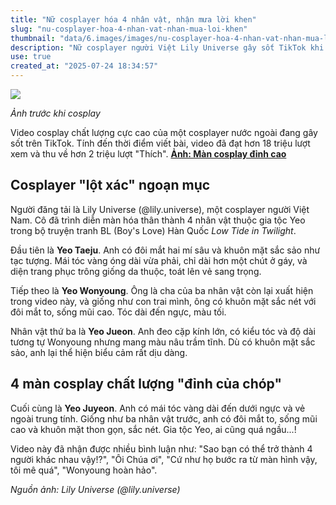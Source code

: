 ```yaml
---
title: "Nữ cosplayer hóa 4 nhân vật, nhận mưa lời khen"
slug: "nu-cosplayer-hoa-4-nhan-vat-nhan-mua-loi-khen"
thumbnail: "data/6.images/images/nu-cosplayer-hoa-4-nhan-vat-nhan-mua-loi-khen.webp"
description: "Nữ cosplayer người Việt Lily Universe gây sốt TikTok khi hóa thân xuất sắc thành 4 nhân vật khác nhau trong một video."
use: true
created_at: "2025-07-24 18:34:57"
---
```


![](/images/20250724-10120512-it_nlab-000-1-view.webp)

*Ảnh trước khi cosplay*

Video cosplay chất lượng cực cao của một cosplayer nước ngoài đang gây sốt trên TikTok. Tính đến thời điểm viết bài, video đã đạt hơn 18 triệu lượt xem và thu về hơn 2 triệu lượt "Thích".
[**Ảnh: Màn cosplay đỉnh cao**](https://nlab.itmedia.co.jp/cont/articles/3468521/2/#utm_source=yahoo_v3&utm_medium=feed&utm_campaign=20250724-10120512&utm_term=it_nlab-life&utm_content=embed)

## Cosplayer "lột xác" ngoạn mục

Người đăng tải là Lily Universe (@lily.universe), một cosplayer người Việt Nam. Cô đã trình diễn màn hóa thân thành 4 nhân vật thuộc gia tộc Yeo trong bộ truyện tranh BL (Boy's Love) Hàn Quốc *Low Tide in Twilight*.

Đầu tiên là **Yeo Taeju**. Anh có đôi mắt hai mí sâu và khuôn mặt sắc sảo như tạc tượng. Mái tóc vàng óng dài vừa phải, chỉ dài hơn một chút ở gáy, và diện trang phục trông giống da thuộc, toát lên vẻ sang trọng.

Tiếp theo là **Yeo Wonyoung**. Ông là cha của ba nhân vật còn lại xuất hiện trong video này, và giống như con trai mình, ông có khuôn mặt sắc nét với đôi mắt to, sống mũi cao. Tóc dài đến ngực, màu tối.

Nhân vật thứ ba là **Yeo Jueon**. Anh đeo cặp kính lớn, có kiểu tóc và độ dài tương tự Wonyoung nhưng mang màu nâu trầm tĩnh. Dù có khuôn mặt sắc sảo, anh lại thể hiện biểu cảm rất dịu dàng.

## 4 màn cosplay chất lượng "đỉnh của chóp"

Cuối cùng là **Yeo Juyeon**. Anh có mái tóc vàng dài đến dưới ngực và vẻ ngoài trung tính. Giống như ba nhân vật trước, anh có đôi mắt to, sống mũi cao và khuôn mặt thon gọn, sắc nét. Gia tộc Yeo, ai cũng quá ngầu...!

Video này đã nhận được nhiều bình luận như: "Sao bạn có thể trở thành 4 người khác nhau vậy!?", "Ôi Chúa ơi", "Cứ như họ bước ra từ màn hình vậy, tôi mê quá", "Wonyoung hoàn hảo".

*Nguồn ảnh: Lily Universe (@lily.universe)*